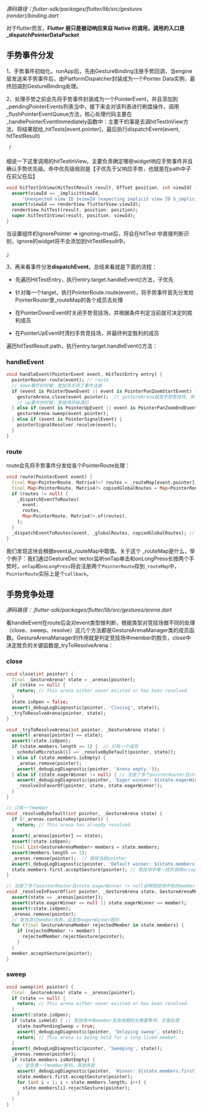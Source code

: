*源码路径：flutter-sdk/packages/flutter/lib/src/gestures (render)/binding.dart*

对于flutter而言，**Flutter 层只是被动响应来自 Native 的调用，调用的入口是 _dispatchPointerDataPacket**

## 手势事件分发

1、手势事件初始化。runApp后，先由GestureBinding注册手势回调，当engine层发送来手势事件后，由PlatformDispatcher封装成为一个Pointer Data实例，最终回调到GestureBinding处理。

2、处理手势之前会先将手势事件封装成为一个PointerEvent，并且添加到_pendingPointerEvents列表当中，接下来会对该列表进行刷盘操作，调用_flushPointerEventQueue方法，核心处理代码主要在_handlePointerEventImmediately函数中：主要干的事是去调hitTestInView方法，将结果赋给_hitTests[event.pointer]，最后执行dispatchEvent(event, hitTestResult)

「

细说一下这里调用的hitTestInView。主要负责确定哪些widget响应手势事件并且确认手势优先级。命中优先级规则是【子优先于父响应手势，也就是在path中子在前父在后】

```dart
void hitTestInView(HitTestResult result, Offset position, int viewId) {
  assert(viewId == _implicitViewId,
      'Unexpected view ID $viewId (expecting implicit view ID $_implicitViewId)');
  assert(viewId == renderView.flutterView.viewId);
  renderView.hitTest(result, position: position);
  super.hitTestInView(result, position, viewId);
}
```

当设置组件的IgnorePointer => ignoring=true后，将会在hitTest 中直接判断识别，ignore的widget将不会添加到hitTestResult中。

」

3、再来看事件分发**dispatchEvent**，总结来看就是下面的流程：

- 先遍历HitTestEntry，执行entry.target.handleEvent()方法，子优先

- 针对每一个target，执行PointerRoute.route(event)，将手势事件首先分发给PointerRouter里_routeMap的各个成员去处理

- 在PointerDownEvent时关闭手势竞技场，并根据条件判定当前就可决定的胜利成员

- 在PointerUpEvent时清扫手势竞技场，并最终判定胜利的成员

遍历hitTestResult.path，执行entry.target.handleEvent()方法：

### handleEvent

```dart
void handleEvent(PointerEvent event, HitTestEntry entry) {
  pointerRouter.route(event); // route
  // down事件的时候，竞技场关闭了事件注册
  if (event is PointerDownEvent || event is PointerPanZoomStartEvent) {
    gestureArena.close(event.pointer);  // gestureArena就是手势竞技场，有个成员_arenas是Map<int, _GestureArena>类型，而_GestureArena记录了所有手势竞争成员
    // up事件的时候，竞技场开始清扫
  } else if (event is PointerUpEvent || event is PointerPanZoomEndEvent) {
    gestureArena.sweep(event.pointer);
  } else if (event is PointerSignalEvent) {
    pointerSignalResolver.resolve(event);
  }
}
```

### route

route会先将手势事件分发给各个PointerRoute处理：

```dart
void route(PointerEvent event) {
  final Map<PointerRoute, Matrix4?>? routes = _routeMap[event.pointer];
  final Map<PointerRoute, Matrix4?> copiedGlobalRoutes = Map<PointerRoute, Matrix4?>.of(_globalRoutes);
  if (routes != null) {
    _dispatchEventToRoutes(
      event,
      routes,
      Map<PointerRoute, Matrix4?>.of(routes),
    );
  }
  _dispatchEventToRoutes(event, _globalRoutes, copiedGlobalRoutes); // 遍历copiedGlobalRoutes执行_dispatch()方法，而_dispatch最终执行的也是route(event)
}
```

我们发现这块会根据event从_routeMap中取值。关于这个 _routeMap是什么，举个例子：我们通过GestureDec tector监听onTap单击和onLongPress长按两个手势时，`onTap`和`onLongPress`将会注册两个`PointerRoute`存到`_routeMap`中，`PointerRoute`实际上是个`callback`。



## 手势竞争处理

*源码路径：.flutter-sdk/packages/flutter/lib/src/gestures/arena.dart*

看handleEvent在route后会对event类型做判断，根据类型对竞技场做不同的处理（close、sweep、resolve）这几个方法都是GestureArenaManager类的成员函数。GestureArenaManager的作用就是判定竞技场中member的胜负，close中决定胜负的关键函数是_tryToResolveArena：

### close

```dart
void close(int pointer) {
  final _GestureArena? state = _arenas[pointer];
  if (state == null) {
    return; // This arena either never existed or has been resolved.
  }
  state.isOpen = false;
  assert(_debugLogDiagnostic(pointer, 'Closing', state));
  _tryToResolveArena(pointer, state);
}
```

```dart
void _tryToResolveArena(int pointer, _GestureArena state) {
  assert(_arenas[pointer] == state);
  assert(!state.isOpen);
  if (state.members.length == 1) {  // 只有一个成员
    scheduleMicrotask(() => _resolveByDefault(pointer, state));
  } else if (state.members.isEmpty) {
    _arenas.remove(pointer);
    assert(_debugLogDiagnostic(pointer, 'Arena empty.'));
  } else if (state.eagerWinner != null) { // 注册了多个pointerRouter且state.eagerWinner != null说明竞技场中有的member优先级高，则直接宣告胜利
    assert(_debugLogDiagnostic(pointer, 'Eager winner: ${state.eagerWinner}'));
    _resolveInFavorOf(pointer, state, state.eagerWinner!);
  }
}
```

```dart
// 只有一个member
void _resolveByDefault(int pointer, _GestureArena state) {
  if (!_arenas.containsKey(pointer)) {
    return; // This arena has already resolved.
  }
  assert(_arenas[pointer] == state);
  assert(!state.isOpen);
  final List<GestureArenaMember> members = state.members;
  assert(members.length == 1);
  _arenas.remove(pointer);  // 移除当前pointer
  assert(_debugLogDiagnostic(pointer, 'Default winner: ${state.members.first}'));
  state.members.first.acceptGesture(pointer); // 竞技场中唯一成员调用acceptGesture(pointer)宣布胜利
}

// 注册了多个pointerRouter且state.eagerWinner != null说明竞技场中有的member优先级高，则直接宣告胜利
void _resolveInFavorOf(int pointer, _GestureArena state, GestureArenaMember member) {
  assert(state == _arenas[pointer]);
  assert(state.eagerWinner == null || state.eagerWinner == member);
  assert(!state.isOpen);
  _arenas.remove(pointer);
  // 宣告其它member失败，且宣告eagerWinner胜利
  for (final GestureArenaMember rejectedMember in state.members) {
    if (rejectedMember != member) {
      rejectedMember.rejectGesture(pointer);
    }
  }
  member.acceptGesture(pointer);
}
```

### sweep

```dart
void sweep(int pointer) {
  final _GestureArena? state = _arenas[pointer];
  if (state == null) {
    return; // This arena either never existed or has been resolved.
  }
  assert(!state.isOpen);
  if (state.isHeld) { // 竞技场中有member生命周期较长需要等待，无需处理
    state.hasPendingSweep = true;
    assert(_debugLogDiagnostic(pointer, 'Delaying sweep', state));
    return; // This arena is being held for a long-lived member.
  }
  assert(_debugLogDiagnostic(pointer, 'Sweeping', state));
  _arenas.remove(pointer);
  if (state.members.isNotEmpty) {
    // 宣告第一个member胜利，其他失败
    assert(_debugLogDiagnostic(pointer, 'Winner: ${state.members.first}'));
    state.members.first.acceptGesture(pointer);
    for (int i = 1; i < state.members.length; i++) {
      state.members[i].rejectGesture(pointer);
    }
  }
}
```